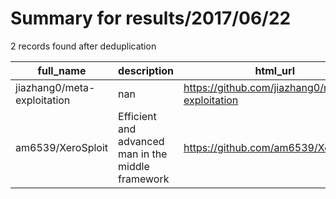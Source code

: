 
# Summary for results/2017/06/22
    
2 records found after deduplication

| full_name | description | html_url | matched_list | matched_count | pushed_at | size | stargazers_count | language | forks_count |
|-----------------------------|----------------------------------------------------|------------------------------------------------|----------------|-----------------|---------------------------|--------|--------------------|------------|---------------|
| jiazhang0/meta-exploitation | nan | https://github.com/jiazhang0/meta-exploitation | ['exploit'] | 1 | 2017-06-22 08:50:57+00:00 | 3 | 0 | Shell | 0 |
| am6539/XeroSploit | Efficient and advanced man in the middle framework | https://github.com/am6539/XeroSploit | ['sploit'] | 1 | 2017-06-22 02:21:13+00:00 | 772 | 0 | Python | 1 |
